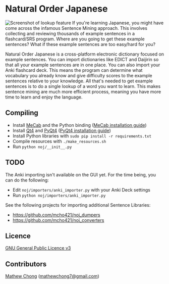 Natural Order Japanese
======================
![Screenshot of lookup feature](https://cloud.githubusercontent.com/assets/1934920/4873818/1c72537c-6227-11e4-893d-d2117fa18b0a.png)
If you're learning Japanese, you might have come across the infamous Sentence Mining approach. 
This involves collecting and reviewing thousands of example sentences in a flashcard/SRS program.
Where are you going to get these example sentences?
What if these example sentences are too easy/hard for you?

Natural Order Japanese is a cross-platform electronic dictionary focused on example sentences. 
You can import dictionaries like EDICT and Daijirin so that all your example sentences are in one place.
You can also import your Anki flashcard deck. This means the program can determine what vocabulary you 
already know and give difficulty scores to the example sentences relative to your knowledge.
All that's needed to get example sentences is to do a single lookup of a word you want to learn.
This makes sentence mining are much more efficient process, meaning you have more time to learn and enjoy the language.

Compiling
---------
 - Install [MeCab](https://code.google.com/p/mecab/) and the Python binding ([MeCab installation guide](https://github.com/mcho421/noj/blob/master/installing-mecab-python.md))
 - Install [Qt4](http://qt-project.org/) and [PyQt4](http://www.riverbankcomputing.com/software/pyqt/intro) ([PyQt4 installation guide](http://www.pythoncentral.io/install-pyside-pyqt-on-windows-mac-linux/))
 - Install Python libraries with ```sudo pip install -r requirements.txt```
 - Compile resources with ```./make_resources.sh```
 - Run ```python noj/__init__.py```

TODO
----
The Anki importing isn't available on the GUI yet. For the time being, you can do the following:
 - Edit ```noj/importers/anki_importer.py``` with your Anki Deck settings
 - Run `python noj/importers/anki_importer.py`

See the following projects for importing additional Sentence Libraries:
 - https://github.com/mcho421/noj_dumpers
 - https://github.com/mcho421/noj_converters

Licence
-------
[GNU General Public Licence v3](http://www.gnu.org/copyleft/gpl.html)

Contributors
------------
[Mathew Chong](https://github.com/mcho421) (mathewchong7@gmail.com)

